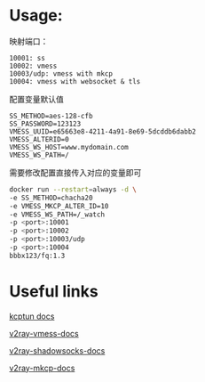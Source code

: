 # Usage:

映射端口：

```
10001: ss
10002: vmess
10003/udp: vmess with mkcp
10004: vmess with websocket & tls
```

配置变量默认值

```
SS_METHOD=aes-128-cfb
SS_PASSWORD=123123
VMESS_UUID=e65663e8-4211-4a91-8e69-5dcddb6dabb2
VMESS_ALTERID=0
VMESS_WS_HOST=www.mydomain.com
VMESS_WS_PATH=/
```

需要修改配置直接传入对应的变量即可
```bash
docker run --restart=always -d \
-e SS_METHOD=chacha20
-e VMESS_MKCP_ALTER_ID=10
-e VMESS_WS_PATH=/_watch
-p <port>:10001
-p <port>:10002
-p <port>:10003/udp
-p <port>:10004
bbbx123/fq:1.3
```

# Useful links
[kcptun docs](https://github.com/xtaci/kcptun/blob/master/README.md#usage) 

[v2ray-vmess-docs](https://www.v2ray.com/chapter_02/protocols/vmess.html)

[v2ray-shadowsocks-docs](https://www.v2ray.com/chapter_02/protocols/shadowsocks.html)

[v2ray-mkcp-docs](https://www.v2ray.com/chapter_02/transport/mkcp.html)

